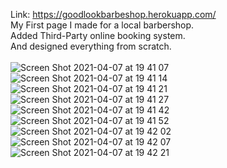 Link: https://goodlookbarbeshop.herokuapp.com/<br>
My First page I made for a local barbershop. <br>
Added Third-Party online booking system.<br>
And designed everything from scratch.<br>
<br>
![Screen Shot 2021-04-07 at 19 41 07](https://user-images.githubusercontent.com/29773303/113910750-7d405e80-97d9-11eb-9c62-e99389ad8fd8.png)
![Screen Shot 2021-04-07 at 19 41 14](https://user-images.githubusercontent.com/29773303/113910765-7fa2b880-97d9-11eb-9e90-e34f19625abd.png)
![Screen Shot 2021-04-07 at 19 41 21](https://user-images.githubusercontent.com/29773303/113910767-80d3e580-97d9-11eb-80d9-775890c37cd3.png)
![Screen Shot 2021-04-07 at 19 41 27](https://user-images.githubusercontent.com/29773303/113910775-829da900-97d9-11eb-892e-8955f2819f85.png)
![Screen Shot 2021-04-07 at 19 41 42](https://user-images.githubusercontent.com/29773303/113910777-83ced600-97d9-11eb-8778-b3e8db80fff3.png)
![Screen Shot 2021-04-07 at 19 41 52](https://user-images.githubusercontent.com/29773303/113910781-84676c80-97d9-11eb-9992-7f71652cebfa.png)
![Screen Shot 2021-04-07 at 19 42 02](https://user-images.githubusercontent.com/29773303/113910784-86313000-97d9-11eb-9c78-6c0fc362da65.png)
![Screen Shot 2021-04-07 at 19 42 07](https://user-images.githubusercontent.com/29773303/113910788-86c9c680-97d9-11eb-8705-2591457b3a7f.png)
![Screen Shot 2021-04-07 at 19 42 21](https://user-images.githubusercontent.com/29773303/113910790-87625d00-97d9-11eb-993a-3bc826aec13c.png)
